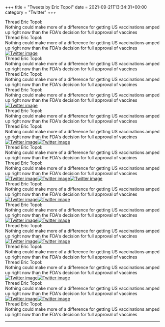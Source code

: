 +++
title = "Tweets by Eric Topol" 
date = 2021-09-21T13:34:31+00:00
category = "Twitter"
+++
<div class="tweet"> 
<div class="profile"> 
Thread Eric Topol: 
</div> 
<div class="tweet-content">Nothing could make more of a difference for getting US vaccinations amped up right now than the FDA's decision for full approval of vaccines</div></div><div class="tweet"> 
<div class="profile"> 
Thread Eric Topol: 
</div> 
<div class="tweet-content">Nothing could make more of a difference for getting US vaccinations amped up right now than the FDA's decision for full approval of vaccines</div></div><a href="E_0DxrBVgAQUzR3.png"  ><img src="E_0DxrBVgAQUzR3.png" alt="Twitter image" ></img></a><div class="tweet"> 
<div class="profile"> 
Thread Eric Topol: 
</div> 
<div class="tweet-content">Nothing could make more of a difference for getting US vaccinations amped up right now than the FDA's decision for full approval of vaccines</div></div><div class="tweet"> 
<div class="profile"> 
Thread Eric Topol: 
</div> 
<div class="tweet-content">Nothing could make more of a difference for getting US vaccinations amped up right now than the FDA's decision for full approval of vaccines</div></div><div class="tweet"> 
<div class="profile"> 
Thread Eric Topol: 
</div> 
<div class="tweet-content">Nothing could make more of a difference for getting US vaccinations amped up right now than the FDA's decision for full approval of vaccines</div></div><a href="E_0ba-aUYAk0Rvl.jpg"  ><img src="E_0ba-aUYAk0Rvl.jpg" alt="Twitter image" ></img></a><div class="tweet"> 
<div class="profile"> 
Thread Eric Topol: 
</div> 
<div class="tweet-content">Nothing could make more of a difference for getting US vaccinations amped up right now than the FDA's decision for full approval of vaccines</div></div><div class="tweet"> 
<div class="profile"> 
Thread Eric Topol: 
</div> 
<div class="tweet-content">Nothing could make more of a difference for getting US vaccinations amped up right now than the FDA's decision for full approval of vaccines</div></div><a href="E_0q8mZUcAs_MMb.jpg"  ><img src="E_0q8mZUcAs_MMb.jpg" alt="Twitter image" ></img></a><a href="E_0q-IpVkAY_JzY.jpg"  ><img src="E_0q-IpVkAY_JzY.jpg" alt="Twitter image" ></img></a><div class="tweet"> 
<div class="profile"> 
Thread Eric Topol: 
</div> 
<div class="tweet-content">Nothing could make more of a difference for getting US vaccinations amped up right now than the FDA's decision for full approval of vaccines</div></div><div class="tweet"> 
<div class="profile"> 
Thread Eric Topol: 
</div> 
<div class="tweet-content">Nothing could make more of a difference for getting US vaccinations amped up right now than the FDA's decision for full approval of vaccines</div></div><a href="E_1BWt0VcAEq-jd.jpg"  ><img src="E_1BWt0VcAEq-jd.jpg" alt="Twitter image" ></img></a><a href="E_1BbATVcAYrnQR.png"  ><img src="E_1BbATVcAYrnQR.png" alt="Twitter image" ></img></a><a href="E_1DCGVUYAAPlXW.jpg"  ><img src="E_1DCGVUYAAPlXW.jpg" alt="Twitter image" ></img></a><div class="tweet"> 
<div class="profile"> 
Thread Eric Topol: 
</div> 
<div class="tweet-content">Nothing could make more of a difference for getting US vaccinations amped up right now than the FDA's decision for full approval of vaccines</div></div><a href="E_1Q5IbVIAYMvPI.jpg"  ><img src="E_1Q5IbVIAYMvPI.jpg" alt="Twitter image" ></img></a><a href="E_1RNUAUYAcEjWG.jpg"  ><img src="E_1RNUAUYAcEjWG.jpg" alt="Twitter image" ></img></a><div class="tweet"> 
<div class="profile"> 
Thread Eric Topol: 
</div> 
<div class="tweet-content">Nothing could make more of a difference for getting US vaccinations amped up right now than the FDA's decision for full approval of vaccines</div></div><a href="E_1ScorVkAgO0by.jpg"  ><img src="E_1ScorVkAgO0by.jpg" alt="Twitter image" ></img></a><a href="E_1TrHvVcAI9r6-.jpg"  ><img src="E_1TrHvVcAI9r6-.jpg" alt="Twitter image" ></img></a><div class="tweet"> 
<div class="profile"> 
Thread Eric Topol: 
</div> 
<div class="tweet-content">Nothing could make more of a difference for getting US vaccinations amped up right now than the FDA's decision for full approval of vaccines</div></div><a href="E_1vzCxUcAUpO2L.jpg"  ><img src="E_1vzCxUcAUpO2L.jpg" alt="Twitter image" ></img></a><a href="E_1v2u0VEAoLP56.jpg"  ><img src="E_1v2u0VEAoLP56.jpg" alt="Twitter image" ></img></a><div class="tweet"> 
<div class="profile"> 
Thread Eric Topol: 
</div> 
<div class="tweet-content">Nothing could make more of a difference for getting US vaccinations amped up right now than the FDA's decision for full approval of vaccines</div></div><div class="tweet"> 
<div class="profile"> 
Thread Eric Topol: 
</div> 
<div class="tweet-content">Nothing could make more of a difference for getting US vaccinations amped up right now than the FDA's decision for full approval of vaccines</div></div><a href="E_2guArUcAwpET8.jpg"  ><img src="E_2guArUcAwpET8.jpg" alt="Twitter image" ></img></a><a href="E_2gvbGVkAcIS2A.jpg"  ><img src="E_2gvbGVkAcIS2A.jpg" alt="Twitter image" ></img></a><div class="tweet"> 
<div class="profile"> 
Thread Eric Topol: 
</div> 
<div class="tweet-content">Nothing could make more of a difference for getting US vaccinations amped up right now than the FDA's decision for full approval of vaccines</div></div><a href="E_2mF-5UcAQLCjl.png"  ><img src="E_2mF-5UcAQLCjl.png" alt="Twitter image" ></img></a><a href="E_2l_zaVIAQM0Y-.jpg"  ><img src="E_2l_zaVIAQM0Y-.jpg" alt="Twitter image" ></img></a><div class="tweet"> 
<div class="profile"> 
Thread Eric Topol: 
</div> 
<div class="tweet-content">Nothing could make more of a difference for getting US vaccinations amped up right now than the FDA's decision for full approval of vaccines</div></div>

---